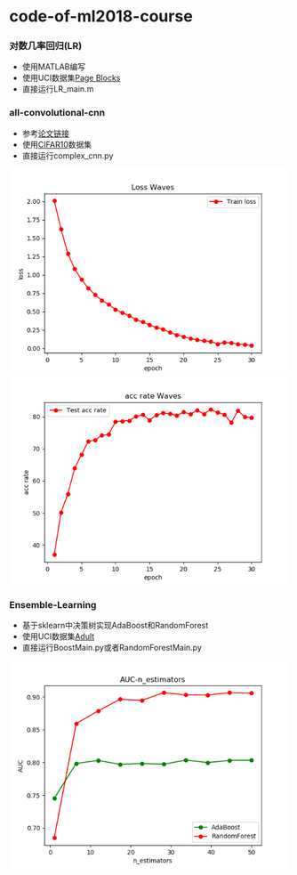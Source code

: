 # code-of-ml2018-course 

### 对数几率回归(LR)
- 使用MATLAB编写
- 使用UCI数据集[Page Blocks](./LR/assign2_dataset)
- 直接运行LR_main.m

### all-convolutional-cnn
- 参考[论文链接](https://arxiv.org/pdf/1412.6806.pdf)
- 使用[CIFAR10](https://en.wikipedia.org/wiki/CIFAR-10)数据集
- 直接运行complex_cnn.py

![cnn训练误差迭代图](./img/cnn2_train_loss.png)
![cnn测试集上准确率](./img/cnn2_test_acc.png)

### Ensemble-Learning
- 基于sklearn中决策树实现AdaBoost和RandomForest
- 使用UCI数据集[Adult](./EnsembleLearning/adult_dataset)
- 直接运行BoostMain.py或者RandomForestMain.py

![AdaBoost和RandomForest的AUC-基分类器数量变换图](./img/AUC_1_50_5.png)
